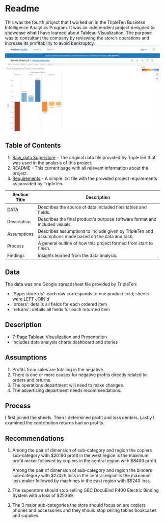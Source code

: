 
# Readme

This was the fourth project that I worked on in the TripleTen Business Intelligence Analytics Program. It was an independent project designed to showcase what I have learned about Tableau Visualization. The purpose was to consultant the company by reviewing the store’s operations and increase its profitability to avoid bankruptcy.
![Tableau Image](https://github.com/mudumbaigth/Dataprojects_Tripleten/blob/main/Superstore/tableau%20.png)

## Table of Contents

1. [Raw_data Superstore](https://github.com/mudumbaigth/Dataprojects_Tripleten/blob/main/Superstore/Raw_data%20Superstore.xls) - The original data file provided by TripleTen that was used in the analysis of this project.
2. README - This current page with all relevant information about the project.
3. [Requirements](https://github.com/mudumbaigth/Dataprojects_Tripleten/blob/main/Superstore/Requirements.txt) - A simple .txt file with the provided project requirements as provided by TripleTen.

| Section Title | Description |
| ------------- | ----------- |
| DATA          | Describes the source of data included files tables and fields. |
| Description   | Describes the final product's purpose software format and included visuals. |
| Assumptions   | Describes assumptions to include given by TripleTen and assumptions made based on the data and task. |
| Process       | A general outline of how this project formed from start to finish. |
| Findings      | Insights learned from the data analysis. |

## Data

The data was one Google spreadsheet file provided by TripleTen:
- 'Superstore.xls': each row corresponds to one product sold; sheets were LEFT JOIN'd'
- 'orders': details all fields for each ordered item
- 'returns': details all fields for each returned item

## Description

- 7-Page Tableau Visualization and Presentation
- Includes data analysis charts dashboard and stories

## Assumptions

1. Profits from sales are totaling in the negative.
2. There is one or more causes for negative profits directly related to orders and returns.
3. The operations department will need to make changes.
4. The advertising department needs recommendations.

## Process

I first joined the sheets. Then I determined profit and loss centers. Lastly I examined the contribution returns had on profits.

## Recommendations

1. Among the pair of dimension of sub-category and region the copiers sub-category with $20160 profit in the west region is the maximum profit maker followed by copiers in the central region with $8400 profit.

   Among the pair of dimension of sub-category and region the binders sub-category with $27429 loss in the central region is the maximum loss maker followed by machines in the east region with $9240 loss.
2. The superstore should stop selling GBC DocuBind P400 Electric Binding System with a loss of $25369.
3. The 3 major sub-categories the store should focus on are copiers phones and accessories and they should stop selling tables bookcases and supplies.
